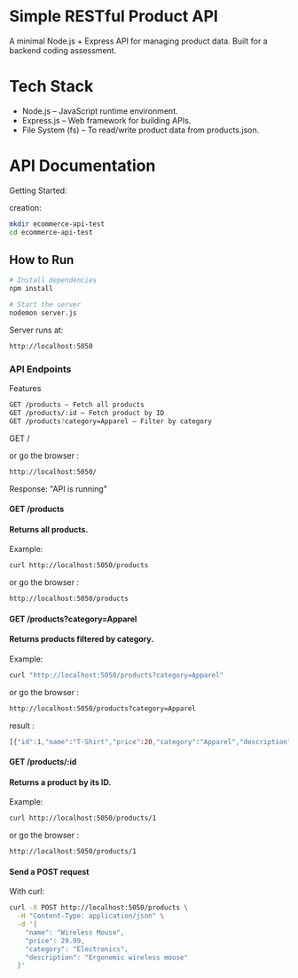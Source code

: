 # Simple RESTful Product API
A minimal Node.js + Express API for managing product data. Built for a backend coding assessment.

# Tech Stack
* Node.js – JavaScript runtime environment.
* Express.js – Web framework for building APIs.
* File System (fs) – To read/write product data from products.json.


# API Documentation

Getting Started:

creation:
```bash
mkdir ecommerce-api-test
cd ecommerce-api-test
```

## How to Run
```bash
# Install dependencies
npm install

# Start the server
nodemon server.js
```
Server runs at:
```bash
http://localhost:5050
```

### API Endpoints

Features
```bash
GET /products — Fetch all products
GET /products/:id — Fetch product by ID
GET /products?category=Apparel — Filter by category
```

GET /

or go the browser :
```bash
http://localhost:5050/
```

Response:
"API is running"

#### GET /products
#### Returns all products.

Example:
```bash
curl http://localhost:5050/products
```
or go the browser :
```bash
http://localhost:5050/products
```

#### GET /products?category=Apparel
#### Returns products filtered by category.

Example:
```bash
curl "http://localhost:5050/products?category=Apparel"
```

or go the browser :
```bash
http://localhost:5050/products?category=Apparel
```

result :
```bash
[{"id":1,"name":"T-Shirt","price":20,"category":"Apparel","description":"Soft cotton T-shirt, perfect for everyday wear."},{"id":3,"name":"Jeans","price":45,"category":"Apparel","description":"Classic straight-fit jeans made from premium denim."}]
```

#### GET /products/:id
#### Returns a product by its ID.

Example:
```bash
curl http://localhost:5050/products/1
```

or go the browser :
```bash
http://localhost:5050/products/1
```

#### Send a POST request

With curl:
```bash
curl -X POST http://localhost:5050/products \
  -H "Content-Type: application/json" \
  -d '{
    "name": "Wireless Mouse",
    "price": 29.99,
    "category": "Electronics",
    "description": "Ergonomic wireless mouse"
  }'
```

